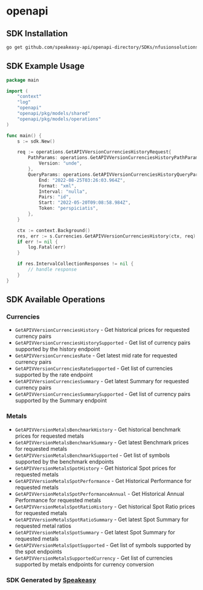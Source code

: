 # openapi

<!-- Start SDK Installation -->
## SDK Installation

```bash
go get github.com/speakeasy-api/openapi-directory/SDKs/nfusionsolutions.biz/1/go
```
<!-- End SDK Installation -->

## SDK Example Usage
<!-- Start SDK Example Usage -->
```go
package main

import (
    "context"
    "log"
    "openapi"
    "openapi/pkg/models/shared"
    "openapi/pkg/models/operations"
)

func main() {
    s := sdk.New()

    req := operations.GetAPIVVersionCurrenciesHistoryRequest{
        PathParams: operations.GetAPIVVersionCurrenciesHistoryPathParams{
            Version: "unde",
        },
        QueryParams: operations.GetAPIVVersionCurrenciesHistoryQueryParams{
            End: "2022-08-25T03:26:03.964Z",
            Format: "xml",
            Interval: "nulla",
            Pairs: "id",
            Start: "2022-05-20T09:08:58.984Z",
            Token: "perspiciatis",
        },
    }

    ctx := context.Background()
    res, err := s.Currencies.GetAPIVVersionCurrenciesHistory(ctx, req)
    if err != nil {
        log.Fatal(err)
    }

    if res.IntervalCollectionResponses != nil {
        // handle response
    }
}
```
<!-- End SDK Example Usage -->

<!-- Start SDK Available Operations -->
## SDK Available Operations


### Currencies

* `GetAPIVVersionCurrenciesHistory` - Get historical prices for requested currency pairs
* `GetAPIVVersionCurrenciesHistorySupported` - Get list of currency pairs supported by the history endpoint
* `GetAPIVVersionCurrenciesRate` - Get latest mid rate for requested currency pairs
* `GetAPIVVersionCurrenciesRateSupported` - Get list of currencies supported by the rate endpoint
* `GetAPIVVersionCurrenciesSummary` - Get latest Summary for requested currency pairs
* `GetAPIVVersionCurrenciesSummarySupported` - Get list of currency pairs supported by the Summary endpoint

### Metals

* `GetAPIVVersionMetalsBenchmarkHistory` - Get historical benchmark prices for requested metals
* `GetAPIVVersionMetalsBenchmarkSummary` - Get latest Benchmark prices for requested metals
* `GetAPIVVersionMetalsBenchmarkSupported` - Get list of symbols supported by the benchmark endpoints
* `GetAPIVVersionMetalsSpotHistory` - Get historical Spot prices for requested metals
* `GetAPIVVersionMetalsSpotPerformance` - Get Historical Performance for requested metals
* `GetAPIVVersionMetalsSpotPerformanceAnnual` - Get Historical Annual Performance for requested metals
* `GetAPIVVersionMetalsSpotRatioHistory` - Get historical Spot Ratio prices for requested metals
* `GetAPIVVersionMetalsSpotRatioSummary` - Get latest Spot Summary for requested metal ratios
* `GetAPIVVersionMetalsSpotSummary` - Get latest Spot Summary for requested metals
* `GetAPIVVersionMetalsSpotSupported` - Get list of symbols supported by the spot endpoints
* `GetAPIVVersionMetalsSupportedCurrency` - Get list of currencies supported by metals endpoints for currency conversion
<!-- End SDK Available Operations -->

### SDK Generated by [Speakeasy](https://docs.speakeasyapi.dev/docs/using-speakeasy/client-sdks)
